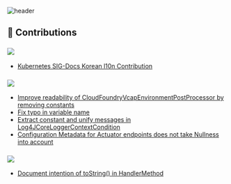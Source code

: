 ![header](https://capsule-render.vercel.app/api?type=waving&color=auto&height=243&section=header&text=Welcome!&animation=twinkling&fontSize=90&desc=I'm%20wonyong&descAlign=60&descAlignY=65)

<!--
## 📝 RESUME
___

<a href="https://wonyongg.github.io/" target="_blank"><img src="https://img.shields.io/badge/KOREAN-42A5F5?style=for-the-   badge&logo=Github&logoColor=181717"/></a>  &nbsp;
<a href="https://wonyongg.github.io/jpn" target="_blank"><img src="https://img.shields.io/badge/JAPANESE-D32F2F?style=for-the-   badge&logo=Github&logoColor=212121"/></a> &nbsp;

<br></br>


## 👨🏻‍💻 My Tech Blog
___
<a href="https://suzuworld.tistory.com/" target="_blank"><img src="https://img.shields.io/badge/Tistory-white?style=for-the-   badge&logo=Tistory&logoColor=black"/></a> &nbsp;

<br></br>

## 📬 SNS & Email
___
<a href="https://www.linkedin.com/in/wonyonghwang/" target="_blank"><img src="https://img.shields.io/badge/Linkedin-01579b?style=for-the-   badge&logo=Linkedin&logoColor=#0A66C2"/></a> &nbsp;

<br></br>

-->
## 🚀 Contributions

### <img src="https://img.shields.io/badge/kubernetes-326CE5?style=for-the-badge&logo=kubernetes&logoColor=white">

- [Kubernetes SIG-Docs Korean l10n Contribution](https://github.com/kubernetes/website/pulls?q=is%3Apr+author%3Awonyongg+is%3Aclosed)

### <img src="https://img.shields.io/badge/springboot-6DB33F?style=for-the-badge&logo=springboot&logoColor=white">

- [Improve readability of CloudFoundryVcapEnvironmentPostProcessor by removing constants](https://github.com/spring-projects/spring-boot/pull/45855)
- [Fix typo in variable name](https://github.com/spring-projects/spring-boot/pull/45894)
- [Extract constant and unify messages in Log4JCoreLoggerContextCondition](https://github.com/spring-projects/spring-boot/pull/45967)
- [Configuration Metadata for Actuator endpoints does not take Nullness into account](https://github.com/spring-projects/spring-boot/pull/46854)


### <img src="https://img.shields.io/badge/spring framework-6DB33F?style=for-the-badge&logo=spring&logoColor=white">

- [Document intention of toString() in HandlerMethod](https://github.com/spring-projects/spring-framework/pull/35055)



<!--
<br></br>

## 📌 Github Stats & Baekjoon Tier
___
![Wonyongg's GitHub stats](https://github-readme-stats.vercel.app/api?username=wonyongg&show_icons=true&theme=slateorange)
<br></br>
<!-- [![Solved.ac Profile](http://mazassumnida.wtf/api/v2/generate_badge?boj=hwubj)](https://solved.ac/hwubj/)

**wonyongg/wonyongg** is a ✨ _special_ ✨ repository because its `README.md` (this file) appears on your GitHub profile.

Here are some ideas to get you started:

- 🔭 I’m currently working on ...
- 🌱 I’m currently learning ...
- 👯 I’m looking to collaborate on ...
- 🤔 I’m looking for help with ...
- 💬 Ask me about ...
- 📫 How to reach me: ...
- 😄 Pronouns: ...
- ⚡ Fun fact: ...
-->
